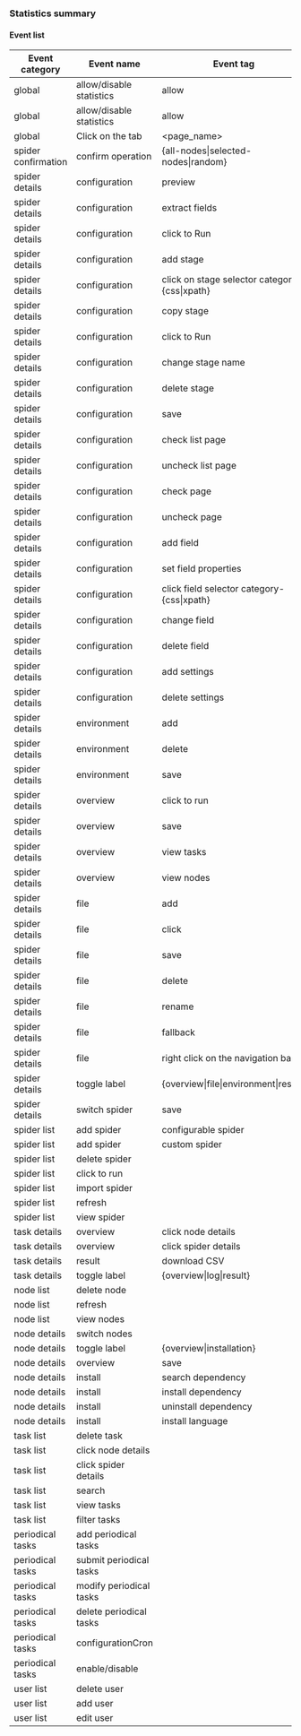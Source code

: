 ### Statistics summary

#### Event list

| Event category | Event name      | Event tag       | Event value | Enable |
| -------- | ------------- | -------------- | -------- | ---- |
| global     | allow/disable statistics | allow           |          | Y    |
| global     | allow/disable statistics | allow           |          | Y    |
| global     | Click on the tab | <page_name>           |          | Y    |
| spider confirmation | confirm operation      |{all-nodes\|selected-nodes\|random}|| Y    |
| spider details | configuration          | preview           |          | N    |
| spider details | configuration          | extract fields       |          | Y    |
| spider details | configuration          | click to Run       |          | Y    |
| spider details | configuration          | add stage |          | Y    |
| spider details | configuration          | click on stage selector category-{css\|xpath} |     | Y |
| spider details | configuration          | copy stage               |          | Y    |
| spider details | configuration          | click to Run        |          | Y    |
| spider details | configuration          | change stage name        |          | Y    |
| spider details | configuration          | delete stage              |          | Y    |
| spider details | configuration          | save           |          | Y    |
| spider details | configuration          | check list page        |          | Y    |
| spider details | configuration          | uncheck list page      |          | Y    |
| spider details | configuration          | check page     |          | Y    |
| spider details | configuration          | uncheck page     |          | Y    |
| spider details | configuration          | add field     |          | Y    |
| spider details | configuration          | set field properties     |          | Y    |
| spider details | configuration          | click field selector category-{css\|xpath}|| Y    |
| spider details | configuration          | change field|| Y    |
| spider details | configuration          | delete field|| Y    |
| spider details | configuration          | add settings|| Y    |
| spider details | configuration          | delete settings|| Y    |
| spider details  |environment             | add        |          | Y    |
| spider details  |environment             | delete            |          | Y    |
| spider details  |environment             | save            |          | Y    |
| spider details   |overview           |click to run           |          | Y    |
| spider details   |overview           |save           |          | Y    |
| spider details   |overview           |view tasks           |          | Y    |
| spider details   |overview           |view nodes           |          | Y    |
| spider details   |file           |add           |          | Y    |
| spider details   |file           |click           |          | Y    |
| spider details   |file           |save           |          | Y    |
| spider details   |file           |delete           |          | Y    |
| spider details   |file           |rename           |          | Y    |
| spider details   |file           |fallback           |          | N    |
| spider details   |file           |right click on the navigation bar|          | Y    |
| spider details   |toggle label           |{overview\|file\|environment\|result}|          | Y    |
| spider details   |switch spider           |save           |          | Y    |
| spider list   |add spider           |configurable spider           |          | Y    |
| spider list   |add spider           |custom spider           |          | Y    |
| spider list   |delete spider           |           |          | Y    |
| spider list   |click to run           |           |          | Y    |
| spider list   |import spider           |           |          | N    |
| spider list   |refresh           |           |          | Y    |
| spider list   |view spider           |           |          | Y    |
|task details |overview           |click node details            |          | Y    |
|task details |overview           |click spider details            |          | Y    |
|task details |result           |download CSV            |          | Y    |
|task details |toggle label           |{overview\|log\|result}|          | Y    |
| node list  |  delete node   |                |          | Y    |
| node list   |refresh       |                |          | Y    |
| node list   |view nodes       |                |          | Y    |
|  node details  |switch nodes|                |          | Y    |
|  node details  |toggle label|{overview\|installation}|          | Y    |
|  node details   | overview|save          |          | Y    |
|  node details  |install|search dependency|          | Y    |
|  node details  |install|install dependency|          | Y    |
|  node details  |install|uninstall dependency|          | Y    |
|  node details  |install|install language|          | Y    |
|  task list  |delete task|                |          | Y    |
|  task list  |click node details|                |          | Y    |
|  task list  |click spider details|                |          | Y    |
|  task list  |search|                |          | Y    |
|  task list  |view tasks|                |          | Y    |
|  task list  |filter tasks|                |          | Y    |
|  periodical tasks  |add periodical tasks|                |          | Y    |
|  periodical tasks  |submit periodical tasks|                |          | Y    |
|  periodical tasks  |modify periodical tasks|                |          | Y    |
|  periodical tasks  |delete periodical tasks|                |          | Y    |
|  periodical tasks  |configurationCron|                |          | Y    |
|  periodical tasks  |enable/disable|                |          | Y    |
|  user list  |delete user|                |          | Y    |
|  user list  |add user|                |          | Y    |
|  user list  |edit user|                |          | Y    |

